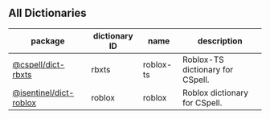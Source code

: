 ## All Dictionaries

<!--- Use `pnpm build:readme` to generate this table --->

| package | dictionary ID | name | description |
| --- | --- | --- | --- |
| [@cspell/dict-rbxts](./dictionaries/rbxts#readme) | rbxts | roblox-ts | Roblox-TS dictionary for CSpell. |
| [@isentinel/dict-roblox](./dictionaries/roblox#readme) | roblox | roblox | Roblox dictionary for CSpell. |

